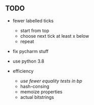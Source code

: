 

## TODO

- fewer labelled ticks
    - start from top
    - choose next tick at least x below
    - repeat

- fix pycharm stuff
- use python 3.8

- efficiency
    - *use fewer equality tests in bp*
    - hash-consing
    - memoize properties
    - actual bitstrings